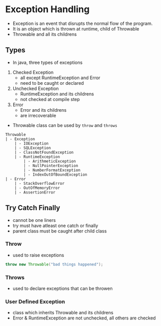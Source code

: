 # Exception Handling

-   Exception is an event that disrupts the normal flow of the program.
-   It is an object which is thrown at runtime, child of Throwable
-   Throwable and all its childrens

## Types

-   In java, three types of exceptions

1. Checked Exception
    - all except RuntimeException and Error
    - need to be caught or declared
1. Unchecked Exception
    - RuntimeException and its childrens
    - not checked at compile step
1. Error
    - Error and its childrens
    - are irrecoverable

-   Throwable class can be used by `throw` and `throws`

```
Throwable
| - Exception
    | - IOException
    | - SQLException
    | - ClassNotFoundException
    | - RuntimeException
        | - ArithmeticException
        | - NullPointerException
        | - NumberFormatException
        | - IndexOutOfBoundException
| - Error
    | - StackOverflowError
    | - OutOfMemoryError
    | - AssertionError
```

## Try Catch Finally

-   cannot be one liners
-   try must have atleast one catch or finally
-   parent class must be caught after child class

### Throw

-   used to raise exceptions

```java
throw new Throwable("bad things happened");
```

### Throws

-   used to declare exceptions that can be throwen

### User Defined Exception

-   class which inherits Throwable and its childrens
-   Error & RuntimeException are not unchecked, all others are checked
